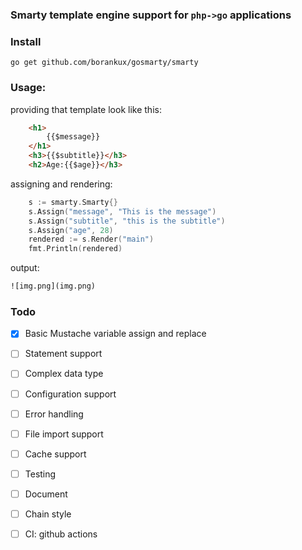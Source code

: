 ### Smarty template engine support for `php->go` applications

### Install
`go get github.com/borankux/gosmarty/smarty`

### Usage:

providing that template look like this:
```html
    <h1>
        {{$message}}
    </h1>
    <h3>{{$subtitle}}</h3>
    <h2>Age:{{$age}}</h3>
```
assigning and rendering:

```go
	s := smarty.Smarty{}
	s.Assign("message", "This is the message")
	s.Assign("subtitle", "this is the subtitle")
	s.Assign("age", 28)
	rendered := s.Render("main")
	fmt.Println(rendered)
```
output:
```html
![img.png](img.png)
```

### Todo
- [x] Basic Mustache variable assign and replace
- [ ] Statement support
- [ ] Complex data type  
- [ ] Configuration support
- [ ] Error handling
- [ ] File import support  
- [ ] Cache support
- [ ] Testing
- [ ] Document
- [ ] Chain style
- [ ] CI: github actions

